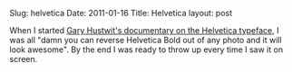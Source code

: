 Slug: helvetica
Date: 2011-01-16
Title: Helvetica
layout: post


When I started [Gary Hustwit's documentary on the Helvetica typeface](http://www.helveticafilm.com/), I was all "damn you can reverse Helvetica Bold out of any photo and it will look awesome". By the end I was ready to throw up every time I saw it on screen.
